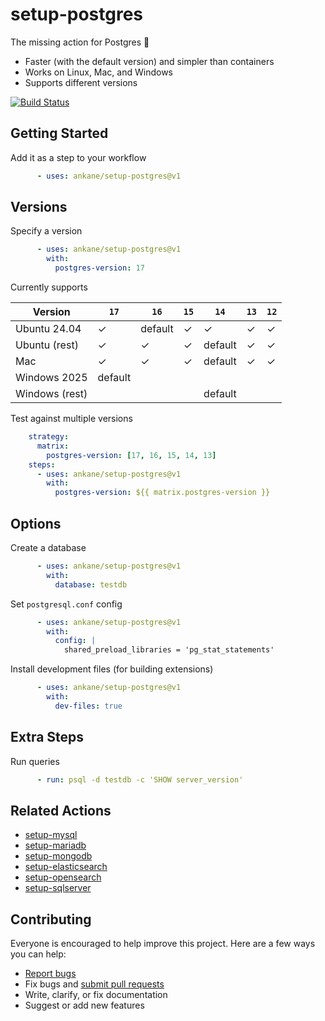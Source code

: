 # setup-postgres

The missing action for Postgres :tada:

- Faster (with the default version) and simpler than containers
- Works on Linux, Mac, and Windows
- Supports different versions

[![Build Status](https://github.com/ankane/setup-postgres/actions/workflows/build.yml/badge.svg)](https://github.com/ankane/setup-postgres/actions)

## Getting Started

Add it as a step to your workflow

```yml
      - uses: ankane/setup-postgres@v1
```

## Versions

Specify a version

```yml
      - uses: ankane/setup-postgres@v1
        with:
          postgres-version: 17
```

Currently supports

Version | `17` | `16` | `15` | `14` | `13` | `12`
--- | --- | --- | --- | --- | --- | ---
Ubuntu 24.04 | ✓ | default | ✓ | ✓ | ✓ | ✓
Ubuntu (rest) | ✓ | ✓ | ✓ | default | ✓ | ✓
Mac | ✓ | ✓ | ✓ | default | ✓ | ✓
Windows 2025 | default | | | | | |
Windows (rest) | | | | default | | |

Test against multiple versions

```yml
    strategy:
      matrix:
        postgres-version: [17, 16, 15, 14, 13]
    steps:
      - uses: ankane/setup-postgres@v1
        with:
          postgres-version: ${{ matrix.postgres-version }}
```

## Options

Create a database

```yml
      - uses: ankane/setup-postgres@v1
        with:
          database: testdb
```

Set `postgresql.conf` config

```yml
      - uses: ankane/setup-postgres@v1
        with:
          config: |
            shared_preload_libraries = 'pg_stat_statements'
```

Install development files (for building extensions)

```yml
      - uses: ankane/setup-postgres@v1
        with:
          dev-files: true
```

## Extra Steps

Run queries

```yml
      - run: psql -d testdb -c 'SHOW server_version'
```

## Related Actions

- [setup-mysql](https://github.com/ankane/setup-mysql)
- [setup-mariadb](https://github.com/ankane/setup-mariadb)
- [setup-mongodb](https://github.com/ankane/setup-mongodb)
- [setup-elasticsearch](https://github.com/ankane/setup-elasticsearch)
- [setup-opensearch](https://github.com/ankane/setup-opensearch)
- [setup-sqlserver](https://github.com/ankane/setup-sqlserver)

## Contributing

Everyone is encouraged to help improve this project. Here are a few ways you can help:

- [Report bugs](https://github.com/ankane/setup-postgres/issues)
- Fix bugs and [submit pull requests](https://github.com/ankane/setup-postgres/pulls)
- Write, clarify, or fix documentation
- Suggest or add new features
